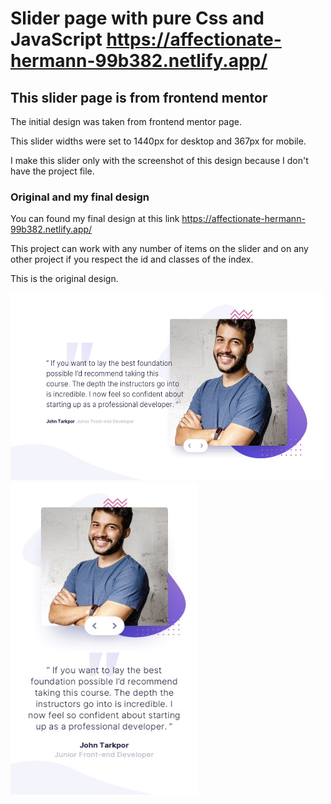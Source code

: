 # Slider page with pure Css and JavaScript https://affectionate-hermann-99b382.netlify.app/

## This slider page is from frontend mentor

The initial design was taken from frontend mentor page.

This slider widths were set to 1440px for desktop and 367px for mobile.

I make this slider only with the screenshot of this design because I don't have the project file.


### Original and my final design

You can found my final design at this link https://affectionate-hermann-99b382.netlify.app/ 

This project can work with any number of items on the slider and on any other project if you respect the id and classes of the index.

This is the original design.

<img src="img/desktop-design-slide.jpg" width="500px" height="300px"> <br>
<img src="img/mobile-design-slide.jpg" width="300px" height="500px">
